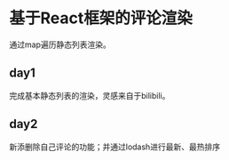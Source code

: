 # 基于React框架的评论渲染

通过map遍历静态列表渲染。

## day1

完成基本静态列表的渲染，灵感来自于bilibili。



## day2

新添删除自己评论的功能；并通过lodash进行最新、最热排序

